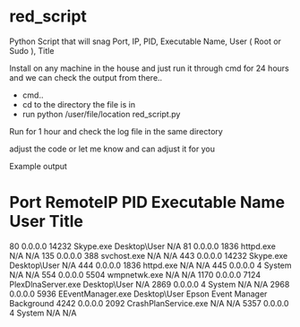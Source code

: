 # red_script
Python Script that will snag Port, IP, PID, Executable Name, User ( Root or Sudo ), Title

Install on any machine in the house and just run it through cmd for 24 hours and we can check the output from there..

- cmd..
- cd to the directory the file is in
- run python /user/file/location red_script.py

Run for 1 hour and check the log file in the same directory

adjust the code or let me know and can adjust it for you


Example output

Port  RemoteIP  PID     Executable Name         User           Title
=====================================================================
80    0.0.0.0   14232   Skype.exe               Desktop\User   N/A
81    0.0.0.0   1836    httpd.exe               N/A            N/A
135   0.0.0.0   388     svchost.exe             N/A            N/A
443   0.0.0.0   14232   Skype.exe               Desktop\User   N/A
444   0.0.0.0   1836    httpd.exe               N/A            N/A
445   0.0.0.0   4       System                  N/A            N/A
554   0.0.0.0   5504    wmpnetwk.exe            N/A            N/A
1170  0.0.0.0   7124    PlexDlnaServer.exe      Desktop\User   N/A
2869  0.0.0.0   4       System                  N/A            N/A
2968  0.0.0.0   5936    EEventManager.exe       Desktop\User   Epson Event Manager Background
4242  0.0.0.0   2092    CrashPlanService.exe    N/A            N/A
5357  0.0.0.0   4       System                  N/A            N/A
